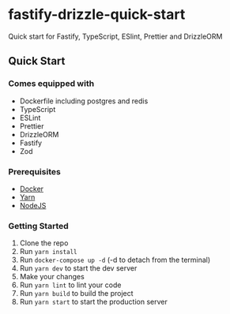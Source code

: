 # fastify-drizzle-quick-start

Quick start for Fastify, TypeScript, ESlint, Prettier and DrizzleORM


## Quick Start

### Comes equipped with

- Dockerfile including postgres and redis
- TypeScript
- ESLint
- Prettier
- DrizzleORM
- Fastify
- Zod

### Prerequisites

- [Docker](https://docs.docker.com/get-docker/)
- [Yarn](https://yarnpkg.com/getting-started/install)
- [NodeJS](https://nodejs.org/en/download/)


### Getting Started

1. Clone the repo
2. Run `yarn install`
3. Run `docker-compose up -d` (-d to detach from the terminal)
4. Run `yarn dev` to start the dev server
5. Make your changes
6. Run `yarn lint` to lint your code
7. Run `yarn build` to build the project
8. Run `yarn start` to start the production server